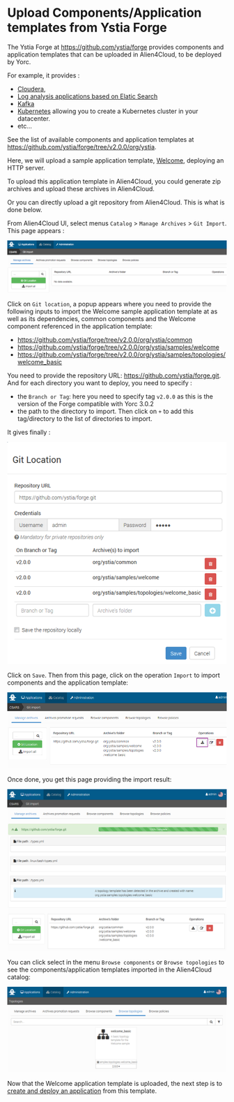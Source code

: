 # Upload Components/Application templates from Ystia Forge

The Ystia Forge at https://github.com/ystia/forge provides components and application 
templates that can be uploaded in Alien4Cloud, to be deployed by Yorc.

For example, it provides :
  * [Cloudera](https://github.com/ystia/forge/tree/v2.0.0/org/ystia/cloudera),
  * [Log analysis applications based on Elatic Search](https://github.com/ystia/forge/tree/v2.0.0/org/ystia#topologies-for-log-analysis-based-on-elastic-stack)
  * [Kafka](https://github.com/ystia/forge/tree/v2.0.0/org/ystia/kafka)
  * [Kubernetes](https://github.com/ystia/forge/tree/v2.0.0/org/ystia/kubernetes)
     allowing you to create a Kubernetes cluster in your datacenter.
  * etc...

See the list of available components and application templates at https://github.com/ystia/forge/tree/v2.0.0/org/ystia.

Here, we will upload a sample application template, [Welcome](https://github.com/ystia/forge/tree/v2.0.0/org/ystia/samples/topologies/welcome_basic),
deploying an HTTP server.

To upload this application template in Alien4Cloud, you could generate zip archives
and upload these archives in Alien4Cloud.

Or you can directly upload a git repository from Alien4Cloud. This is what is done below.

From Alien4Cloud UI, select menus `Catalog` > `Manage Archives` > `Git Import`.
This page appears :

<img src="../images/a4cManageArchives.png">

Click on `Git location`, a popup appears where you need to provide the following
inputs to import the Welcome sample application template at as well as its dependencies,
common components and the Welcome component referenced in the application template:
  * https://github.com/ystia/forge/tree/v2.0.0/org/ystia/common
  * https://github.com/ystia/forge/tree/v2.0.0/org/ystia/samples/welcome
  * https://github.com/ystia/forge/tree/v2.0.0/org/ystia/samples/topologies/welcome_basic

You need to provide the repository URL: https://github.com/ystia/forge.git.
And for each directory you want to deploy, you need to specify :
  * the `Branch or Tag`: here you need to specify tag `v2.0.0` as this is the version
  of the Forge compatible with Yorc 3.0.2
  * the path to the directory to import.
Then click on `+` to add this tag/directory to the list of directories to import.

It gives finally :

<img src="../images/a4cGitLocation.png">

Click on `Save`. Then from this page, click on the operation  `Import` to import
components and the application template:

<img src="../images/a4cGitImport.png">

Once done, you get this page providing the import result:

<img src="../images/a4cGitImportResult.png">

You can click select in the menu `Browse components` or `Browse topologies` to see
the components/application templates imported in the Alien4Cloud catalog:

<img src="../images/a4cCatalogBrowseTopo.png">

Now that the Welcome application template is uploaded, the next step is to
[create and deploy an application](create_deploy.md) from this template.


